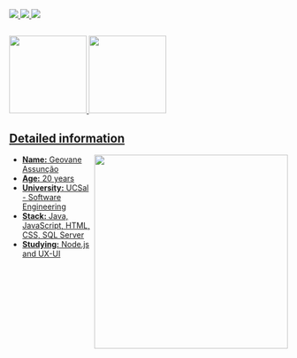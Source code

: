   <div>
<a href="#/" > <img src="https://img.shields.io/badge/LinkedIn-0077B5?style=for-the-badge&logo=linkedin&logoColor=white" />
<a href="https://t.me/geovaneburi"> <img src="https://img.shields.io/badge/Telegram-2CA5E0?style=for-the-badge&logo=telegram&logoColor=white" />
<a href="geoovaneburi10@gmail.com"> <img src="https://img.shields.io/badge/Gmail-D14836?style=for-the-badge&logo=gmail&logoColor=white" />
  </div>

  ##
<!--
**uburi/uburi** is a ✨ _special_ ✨ repository because its `README.md` (this file) appears on your GitHub profile.
- 🔭 I’m currently working on ...
- 🌱 I’m currently learning ...
- 👯 I’m looking to collaborate on ...
- 🤔 I’m looking for help with ...
- 💬 Ask me about ...
- 📫 How to reach me: ...
- 😄 Pronouns: ...
- ⚡ Fun fact: ...
-->
<div>
  <a href="https://github.com/uburi">
<img height="140em" src="https://github-readme-stats.vercel.app/api?username=uburi&show_icons=true&theme=dark" />
<img height="140em" src="https://github-readme-stats.vercel.app/api/top-langs/?username=uburi&layout=compact&theme=dark" />
</div>
 <div> 
<h2>Detailed information </h2>  <img align="right" width="350" src="https://media1.giphy.com/media/12shQyP6KMXCZW/giphy.gif?cid=ecf05e47c1ji6ccnzjs0cnojjhw0xy3zse2uu3dsmnia7oz7&rid=giphy.gif&ct=g" />
  <ul>
    <li><strong>Name:</strong> Geovane Assunção</li>
    <li><strong>Age:</strong> 20 years</li>
    <li><strong>University:</strong> UCSal - Software Engineering</li>
    <li><strong>Stack:</strong> Java, JavaScript, HTML, CSS, SQL Server</li> 
    <li><strong>Studying:</strong> Node.js and UX-UI</li> 
   </ul>

  </div>
  
  ##
  


  
